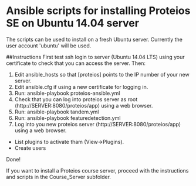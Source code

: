 # Ansible scripts for installing Proteios SE on Ubuntu 14.04 server

The scripts can be used to install on a fresh Ubuntu server. Currently the user account 'ubuntu' will be used.

##Instructions 
First test ssh login to server (Ubuntu 14.04 LTS) using your certificate to check that you can access the server.
Then:

1. Edit ansible_hosts so that [proteios] points to the IP number of your new server.
2. Edit ansible.cfg if using a new certificate for logging in.
3. Run: ansible-playbook proteios-ansible.yml
4. Check that you can log into proteios server as root (http://SERVER:8080/proteios/app) using a web browser.
5. Run: ansible-playbook tandem.yml
6. Run: ansible-playbook featuredetection.yml
7. Log into you new proteios server (http://SERVER:8080/proteios/app) using a web browser. 
  * List plugins to activate tham (View->Plugins). 
  * Create users

Done!

If you want to install a Proteios course server, proceed with the instructions and scripts in the Course_Server subfolder. 

